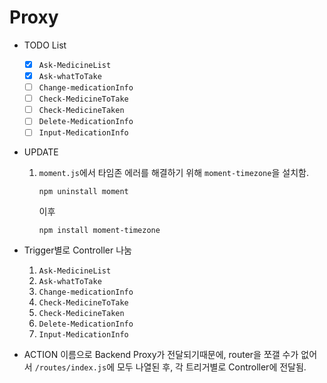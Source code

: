 # Proxy 

- TODO List
    - [X] `Ask-MedicineList`
    - [X] `Ask-whatToTake`
    - [ ] `Change-medicationInfo`
    - [ ] `Check-MedicineToTake`
    - [ ] `Check-MedicineTaken`
    - [ ] `Delete-MedicationInfo`
    - [ ] `Input-MedicationInfo`

- UPDATE
    1. `moment.js`에서 타임존 에러를 해결하기 위해 `moment-timezone`을 설치함.
        ```
        npm uninstall moment
        ```
        이후
        ```
        npm install moment-timezone
        ```

- Trigger별로 Controller 나눔
    1. `Ask-MedicineList`
    2. `Ask-whatToTake`
    3. `Change-medicationInfo`
    4. `Check-MedicineToTake`
    5. `Check-MedicineTaken`
    6. `Delete-MedicationInfo`
    7. `Input-MedicationInfo`

- ACTION 이름으로 Backend Proxy가 전달되기때문에, router을 쪼갤 수가 없어서 `/routes/index.js`에 모두 나열된 후, 각 트리거별로 Controller에 전달됨.
